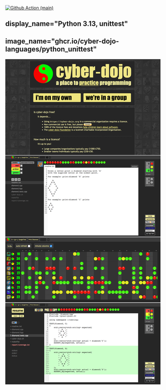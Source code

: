 [![Github Action (main)](https://github.com/cyber-dojo-languages/python-unittest/actions/workflows/main.yml/badge.svg)](https://github.com/cyber-dojo-languages/python-unittest/actions)

## display_name="Python 3.13, unittest"
## image_name="ghcr.io/cyber-dojo-languages/python_unittest"

![cyber-dojo.org home page](https://github.com/cyber-dojo/cyber-dojo/blob/master/shared/home_page_snapshot.png)